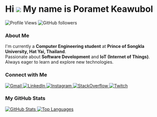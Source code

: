 Hi ![](https://user-images.githubusercontent.com/18350557/176309783-0785949b-9127-417c-8b55-ab5a4333674e.gif) My name is Poramet Keawubol
========================================================================================================================================
![Profile Views](https://komarev.com/ghpvc/?username=PorametKeawubol&label=Profile%20views&color=0e75b6&style=flat)
![GitHub followers](https://img.shields.io/github/followers/PorametKeawubol.svg?style=social&label=Follow)


### About Me  
 I'm currently a **Computer Engineering student** at **Prince of Songkla University, Hat Yai, Thailand**.  
 Passionate about **Software Development** and **IoT (Internet of Things)**.  
 Always eager to learn and explore new technologies.  



### Connect with Me 
<p align="left">
  <a href="mailto:poramet.contact@gmail.com" target="_blank" rel="noreferrer">
    <img src="https://img.shields.io/badge/Email-D14836?style=for-the-badge&logo=gmail&logoColor=white" alt="Gmail" />
  </a>
 <a href="https://www.linkedin.com/in/PorametKeawubol" target="_blank" rel="noreferrer">
    <img src="https://img.shields.io/badge/LinkedIn-0A66C2?style=for-the-badge&logo=linkedin&logoColor=white" alt="LinkedIn" />
</a>
<a href="http://www.instagram.com/mpzxyz_" target="_blank" rel="noreferrer">
    <img src="https://img.shields.io/badge/Instagram-8a3ab9?style=for-the-badge&logo=instagram&logoColor=white" alt="Instagram" />
  </a>
  <a href="https://www.stackoverflow.com/users/23502504/mpzx." target="_blank" rel="noreferrer">
    <img src="https://img.shields.io/badge/StackOverflow-FE7A16?style=for-the-badge&logo=stack-overflow&logoColor=white" alt="StackOverflow" />
  </a>
  <a href="https://www.twitch.tv/mpzxyz" target="_blank" rel="noreferrer">
    <img src="https://img.shields.io/badge/Twitch-9146FF?style=for-the-badge&logo=twitch&logoColor=white" alt="Twitch" />
  </a>
</p>




### My GitHub Stats
 <a href="https://github.com/PorametKeawubol">
    <picture>
      <source media="(prefers-color-scheme: dark)" srcset="https://github-readme-stats.vercel.app/api?username=PorametKeawubol&show_icons=true&hide_border=true&include_all_commits=true&title_color=ffffff&text_color=d9d9d9&icon_color=79ff97&bg_color=0d1117" />
      <source media="(prefers-color-scheme: light)" srcset="https://github-readme-stats.vercel.app/api?username=PorametKeawubol&show_icons=true&hide_border=true&include_all_commits=true" />
      <img src="https://github-readme-stats.vercel.app/api?username=PorametKeawubol&show_icons=true&hide_border=true&include_all_commits=true" alt="GitHub Stats" />
    </picture>
  </a>
<a href="https://github.com/PorametKeawubol">
    <picture>
      <source media="(prefers-color-scheme: dark)" srcset="https://github-readme-stats.vercel.app/api/top-langs/?username=PorametKeawubol&langs_count=8&hide_border=true&layout=compact&custom_title=Most%20Used%20Languages&title_color=ffffff&text_color=d9d9d9&bg_color=0d1117" />
      <source media="(prefers-color-scheme: light)" srcset="https://github-readme-stats.vercel.app/api/top-langs/?username=PorametKeawubol&langs_count=8&hide_border=true&layout=compact&custom_title=Most%20Used%20Languages" />
      <img src="https://github-readme-stats.vercel.app/api/top-langs/?username=PorametKeawubol&langs_count=8&hide_border=true&layout=compact&custom_title=Most%20Used%20Languages" alt="Top Languages" />
    </picture>
  </a>
 
